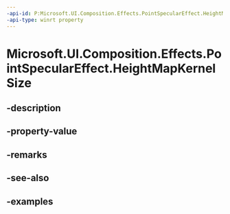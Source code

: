 ```yaml
---
-api-id: P:Microsoft.UI.Composition.Effects.PointSpecularEffect.HeightMapKernelSize
-api-type: winrt property
---
```


<!-- Property syntax.
public Vector2 HeightMapKernelSize { get;  set; }
-->

# Microsoft.UI.Composition.Effects.PointSpecularEffect.HeightMapKernelSize

## -description

## -property-value

## -remarks

## -see-also

## -examples

